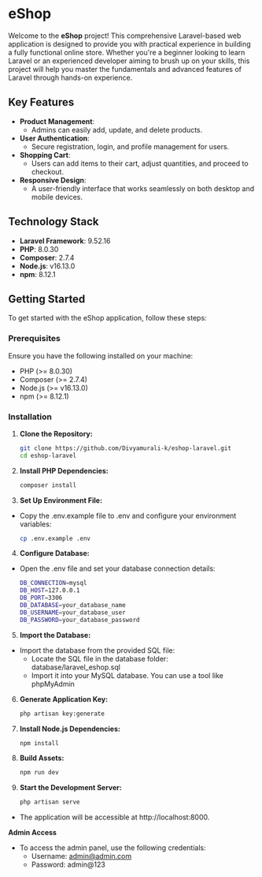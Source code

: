 # eShop

Welcome to the **eShop** project! This comprehensive Laravel-based web application is designed to provide you with practical experience in building a fully functional online store. Whether you're a beginner looking to learn Laravel or an experienced developer aiming to brush up on your skills, this project will help you master the fundamentals and advanced features of Laravel through hands-on experience.

## Key Features

-   **Product Management**:
    -   Admins can easily add, update, and delete products.
-   **User Authentication**:
    -   Secure registration, login, and profile management for users.
-   **Shopping Cart**:
    -   Users can add items to their cart, adjust quantities, and proceed to checkout.
-   **Responsive Design**:
    -   A user-friendly interface that works seamlessly on both desktop and mobile devices.

## Technology Stack

-   **Laravel Framework**: 9.52.16
-   **PHP**: 8.0.30
-   **Composer**: 2.7.4
-   **Node.js**: v16.13.0
-   **npm**: 8.12.1

## Getting Started

To get started with the eShop application, follow these steps:

### Prerequisites

Ensure you have the following installed on your machine:

-   PHP (>= 8.0.30)
-   Composer (>= 2.7.4)
-   Node.js (>= v16.13.0)
-   npm (>= 8.12.1)

### Installation

1. **Clone the Repository:**

    ```bash
    git clone https://github.com/Divyamurali-k/eshop-laravel.git
    cd eshop-laravel

    ```

2. **Install PHP Dependencies:**
    ```bash
    composer install
    ```
3. **Set Up Environment File:**
  - Copy the .env.example file to .env and configure your environment variables:

    ```bash
    cp .env.example .env
    ```
4. **Configure Database:**
  - Open the .env file and set your database connection details:

    ```bash
    DB_CONNECTION=mysql
    DB_HOST=127.0.0.1
    DB_PORT=3306
    DB_DATABASE=your_database_name
    DB_USERNAME=your_database_user
    DB_PASSWORD=your_database_password

    ```
5. **Import the Database:**
  - Import the database from the provided SQL file: 
    - Locate the SQL file in the database folder: database/laravel_eshop.sql
    - Import it into your MySQL database. You can use a tool like phpMyAdmin 
6. **Generate Application Key:**
    ```bash
    php artisan key:generate
    ```
7. **Install Node.js Dependencies:**
    ```bash
    npm install
    ```
8. **Build Assets:**
    ```bash
    npm run dev
    ```
9. **Start the Development Server:**
    ```bash
    php artisan serve
    ```
- The application will be accessible at http://localhost:8000.

**Admin Access**
- To access the admin panel, use the following credentials:
    - Username: admin@admin.com
    - Password: admin@123



